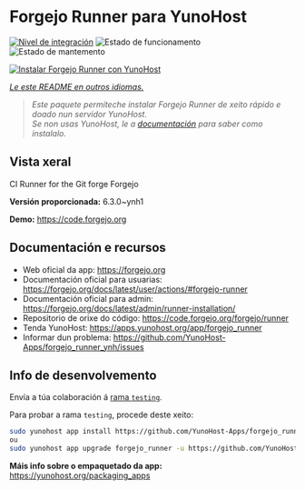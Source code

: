 <!--
NOTA: Este README foi creado automáticamente por <https://github.com/YunoHost/apps/tree/master/tools/readme_generator>
NON debe editarse manualmente.
-->

# Forgejo Runner para YunoHost

[![Nivel de integración](https://apps.yunohost.org/badge/integration/forgejo_runner)](https://ci-apps.yunohost.org/ci/apps/forgejo_runner/)
![Estado de funcionamento](https://apps.yunohost.org/badge/state/forgejo_runner)
![Estado de mantemento](https://apps.yunohost.org/badge/maintained/forgejo_runner)

[![Instalar Forgejo Runner con YunoHost](https://install-app.yunohost.org/install-with-yunohost.svg)](https://install-app.yunohost.org/?app=forgejo_runner)

*[Le este README en outros idiomas.](./ALL_README.md)*

> *Este paquete permíteche instalar Forgejo Runner de xeito rápido e doado nun servidor YunoHost.*  
> *Se non usas YunoHost, le a [documentación](https://yunohost.org/install) para saber como instalalo.*

## Vista xeral

CI Runner for the Git forge Forgejo

**Versión proporcionada:** 6.3.0~ynh1

**Demo:** <https://code.forgejo.org>
## Documentación e recursos

- Web oficial da app: <https://forgejo.org>
- Documentación oficial para usuarias: <https://forgejo.org/docs/latest/user/actions/#forgejo-runner>
- Documentación oficial para admin: <https://forgejo.org/docs/latest/admin/runner-installation/>
- Repositorio de orixe do código: <https://code.forgejo.org/forgejo/runner>
- Tenda YunoHost: <https://apps.yunohost.org/app/forgejo_runner>
- Informar dun problema: <https://github.com/YunoHost-Apps/forgejo_runner_ynh/issues>

## Info de desenvolvemento

Envía a túa colaboración á [rama `testing`](https://github.com/YunoHost-Apps/forgejo_runner_ynh/tree/testing).

Para probar a rama `testing`, procede deste xeito:

```bash
sudo yunohost app install https://github.com/YunoHost-Apps/forgejo_runner_ynh/tree/testing --debug
ou
sudo yunohost app upgrade forgejo_runner -u https://github.com/YunoHost-Apps/forgejo_runner_ynh/tree/testing --debug
```

**Máis info sobre o empaquetado da app:** <https://yunohost.org/packaging_apps>
